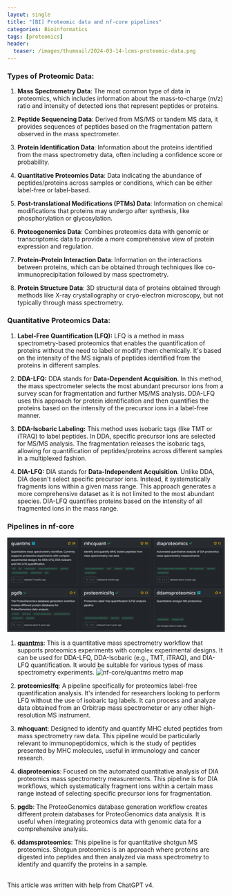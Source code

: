 ```yaml
---
layout: single
title: "[BI] Proteomic data and nf-core pipelines"
categories: Bioinformatics
tags: [proteomics]
header:
  teaser: /images/thumnail/2024-03-14-lcms-proteomic-data.png
---
```


### Types of Proteomic Data:

1. **Mass Spectrometry Data**: The most common type of data in proteomics, which includes information about the mass-to-charge (m/z) ratio and intensity of detected ions that represent peptides or proteins.

2. **Peptide Sequencing Data**: Derived from MS/MS or tandem MS data, it provides sequences of peptides based on the fragmentation pattern observed in the mass spectrometer.

3. **Protein Identification Data**: Information about the proteins identified from the mass spectrometry data, often including a confidence score or probability.

4. **Quantitative Proteomics Data**: Data indicating the abundance of peptides/proteins across samples or conditions, which can be either label-free or label-based.

5. **Post-translational Modifications (PTMs) Data**: Information on chemical modifications that proteins may undergo after synthesis, like phosphorylation or glycosylation.

6. **Proteogenomics Data**: Combines proteomics data with genomic or transcriptomic data to provide a more comprehensive view of protein expression and regulation.

7. **Protein-Protein Interaction Data**: Information on the interactions between proteins, which can be obtained through techniques like co-immunoprecipitation followed by mass spectrometry.

8. **Protein Structure Data**: 3D structural data of proteins obtained through methods like X-ray crystallography or cryo-electron microscopy, but not typically through mass spectrometry.

### Quantitative Proteomics Data:

1. **Label-Free Quantification (LFQ):**
   LFQ is a method in mass spectrometry-based proteomics that enables the quantification of proteins without the need to label or modify them chemically. It's based on the intensity of the MS signals of peptides identified from the proteins in different samples.

2. **DDA-LFQ:**
   DDA stands for **Data-Dependent Acquisition**. In this method, the mass spectrometer selects the most abundant precursor ions from a survey scan for fragmentation and further MS/MS analysis. DDA-LFQ uses this approach for protein identification and then quantifies the proteins based on the intensity of the precursor ions in a label-free manner.

3. **DDA-Isobaric Labeling:**
   This method uses isobaric tags (like TMT or iTRAQ) to label peptides. In DDA, specific precursor ions are selected for MS/MS analysis. The fragmentation releases the isobaric tags, allowing for quantification of peptides/proteins across different samples in a multiplexed fashion.

4. **DIA-LFQ:**
   DIA stands for **Data-Independent Acquisition**. Unlike DDA, DIA doesn't select specific precursor ions. Instead, it systematically fragments ions within a given mass range. This approach generates a more comprehensive dataset as it is not limited to the most abundant species. DIA-LFQ quantifies proteins based on the intensity of all fragmented ions in the mass range. 

### Pipelines in nf-core

![](../../images/2024-03-14-lcms-proteomic-data/2024-03-14-16-59-03-image.png)

1. [**quantms**](https://nf-co.re/quantms): This is a quantitative mass spectrometry workflow that supports proteomics experiments with complex experimental designs. It can be used for DDA-LFQ, DDA-Isobaric (e.g., TMT, iTRAQ), and DIA-LFQ quantification. It would be suitable for various types of mass spectrometry experiments.
   ![nf-core/quantms metro map](https://raw.githubusercontent.com/nf-core/quantms/1.2.0//docs/images/quantms_metro.png)

2. **proteomicslfq**: A pipeline specifically for proteomics label-free quantification analysis. It's intended for researchers looking to perform LFQ without the use of isobaric tag labels. It can process and analyze data obtained from an Orbitrap mass spectrometer or any other high-resolution MS instrument.

3. **mhcquant**: Designed to identify and quantify MHC eluted peptides from mass spectrometry raw data. This pipeline would be particularly relevant to immunopeptidomics, which is the study of peptides presented by MHC molecules, useful in immunology and cancer research.

4. **diaproteomics**: Focused on the automated quantitative analysis of DIA proteomics mass spectrometry measurements. This pipeline is for DIA workflows, which systematically fragment ions within a certain mass range instead of selecting specific precursor ions for fragmentation.

5. **pgdb**: The ProteoGenomics database generation workflow creates different protein databases for ProteoGenomics data analysis. It is useful when integrating proteomics data with genomic data for a comprehensive analysis.

6. **ddamsproteomics**: This pipeline is for quantitative shotgun MS proteomics. Shotgun proteomics is an approach where proteins are digested into peptides and then analyzed via mass spectrometry to identify and quantify the proteins in a sample.

<br>This article was written with help from ChatGPT v4.
